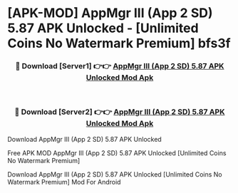 # [APK-MOD] AppMgr III (App 2 SD) 5.87 APK Unlocked - [Unlimited Coins No Watermark Premium] bfs3f



<div align="center">
<h3>🔴 Download [Server1] 👉👉 <a href="https://momento.my/?title=AppMgr_III_(App_2_SD)_5.87_APK_Unlocked">AppMgr III (App 2 SD) 5.87 APK Unlocked Mod Apk</a></h3><br>

<h3>🔴 Download [Server2] 👉👉 <a href="https://momento.my/?title=AppMgr_III_(App_2_SD)_5.87_APK_Unlocked">AppMgr III (App 2 SD) 5.87 APK Unlocked Mod Apk</a></h3>
</div>



Download AppMgr III (App 2 SD) 5.87 APK Unlocked 

Free APK MOD AppMgr III (App 2 SD) 5.87 APK Unlocked [Unlimited Coins No Watermark Premium]

Download AppMgr III (App 2 SD) 5.87 APK Unlocked [Unlimited Coins No Watermark Premium] Mod For Android
